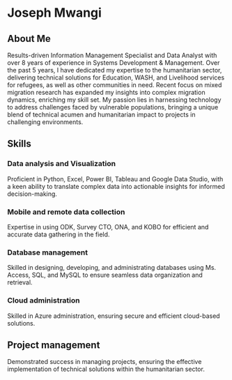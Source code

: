 # Joseph Mwangi
## About Me
Results-driven Information Management Specialist and Data Analyst with over 8 years of experience in Systems Development & Management. Over the past 5 years, I have dedicated my expertise to the humanitarian sector, delivering technical solutions for Education, WASH, and Livelihood services for refugees, as well as other communities in need. Recent focus on mixed migration research has expanded my insights into complex migration dynamics, enriching my skill set. 
My passion lies in harnessing technology to address challenges faced by vulnerable populations, bringing a unique blend of technical acumen and humanitarian impact to projects in challenging environments.

## Skills
### Data analysis and Visualization
Proficient in Python, Excel, Power BI, Tableau and Google Data Studio, with a keen ability to translate complex data into actionable insights for informed decision-making.

### Mobile and remote data collection
Expertise in using ODK, Survey CTO, ONA, and KOBO for efficient and accurate data gathering in the field.

### Database management
Skilled in designing, developing, and administrating databases using Ms. Access, SQL, and MySQL to ensure seamless data organization and retrieval.
### Cloud administration 
Skilled in Azure administration, ensuring secure and efficient cloud-based solutions. 
## Project management
Demonstrated success in managing projects, ensuring the effective implementation of technical solutions within the humanitarian sector.


